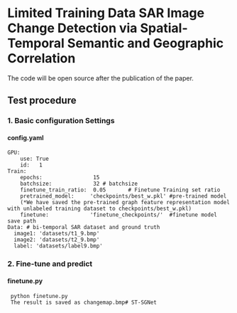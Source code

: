 # Limited Training Data SAR Image Change Detection via Spatial-Temporal Semantic and Geographic Correlation

The code will be open source after the publication of the paper.
## Test procedure
  ###  1. Basic configuration Settings 
  #### config.yaml
    GPU:
        use: True
        id:   1
    Train:    
        epochs:                15
        batchsize:             32 # batchsize
        finetune_train_ratio:  0.05       # Finetune Training set ratio 
        pretrained_model:     'checkpoints/best_w.pkl' #pre-trained model 
        (*We have saved the pre-trained graph feature representation model with unlabeled training dataset to checkpoints/best_w.pkl)
        finetune:             'finetune_checkpoints/'  #finetune model save path
    Data: # bi-temporal SAR dataset and ground truth
      image1: 'datasets/t1_9.bmp'
      image2: 'datasets/t2_9.bmp'
      label: 'datasets/label9.bmp'
    
### 2. Fine-tune and predict
#### finetune.py
     python finetune.py
     The result is saved as changemap.bmp# ST-SGNet
